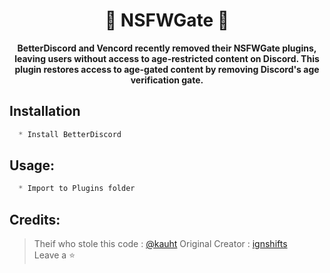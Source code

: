 <h1 align="center"> 💬 NSFWGate 💬 </h1>

<p align='center'>
  <b>BetterDiscord and Vencord recently removed their NSFWGate plugins, leaving users without access to age-restricted content on Discord. This plugin restores access to age-gated content by removing Discord's age verification gate.</b><br>
</p>

## Installation
```js
  * Install BetterDiscord
```

##  Usage:
```css
  * Import to Plugins folder
```

##  Credits:
 > Theif who stole this code : [@kauht](https://github.com/kauht/)
 > Original Creator : [ignshifts](https://github.com/ignshifts/)
 > <br>Leave a ⭐

